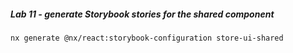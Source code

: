 ##### Lab 11 - generate Storybook stories for the shared component

```shell
nx generate @nx/react:storybook-configuration store-ui-shared
```
